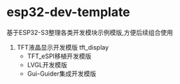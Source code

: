 # esp32-dev-template
基于ESP32-S3整理各类开发模块示例模版,方便后续组合使用
1.  TFT液晶显示开发模版 tft_display
    -   TFT_eSPI移植开发模版 
    -   LVGL开发模版
    -   Gui-Guider集成开发模版